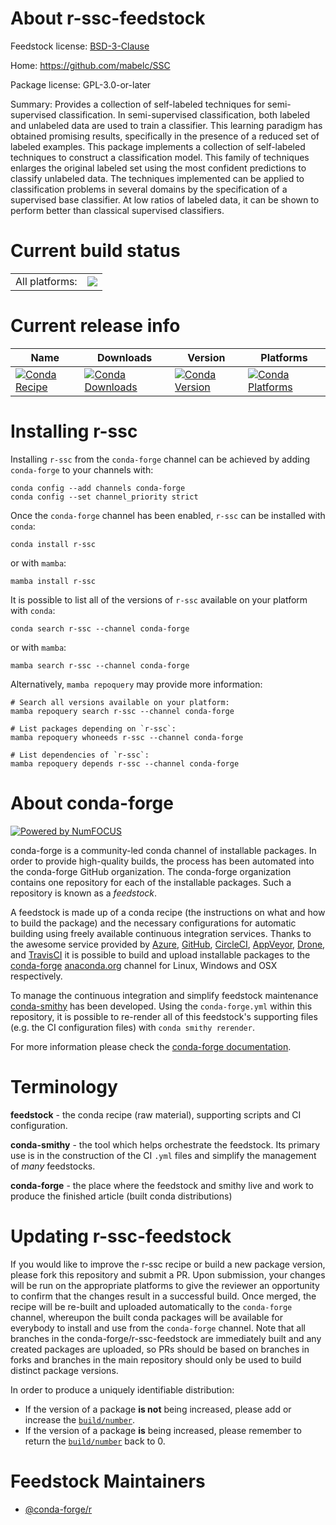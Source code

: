 About r-ssc-feedstock
=====================

Feedstock license: [BSD-3-Clause](https://github.com/conda-forge/r-ssc-feedstock/blob/main/LICENSE.txt)

Home: https://github.com/mabelc/SSC

Package license: GPL-3.0-or-later

Summary: Provides a collection of self-labeled techniques for semi-supervised classification. In semi-supervised classification, both labeled and unlabeled data are used to train a classifier. This learning paradigm has obtained promising results, specifically in the presence of a reduced set of labeled examples. This package implements a collection of self-labeled techniques to construct a classification model. This family of techniques enlarges the original labeled set using the most confident predictions to classify unlabeled data. The techniques implemented can be applied to classification problems in several domains by the specification of a supervised base classifier. At low ratios of labeled data, it can be shown to perform better than classical supervised classifiers.

Current build status
====================


<table><tr><td>All platforms:</td>
    <td>
      <a href="https://dev.azure.com/conda-forge/feedstock-builds/_build/latest?definitionId=19805&branchName=main">
        <img src="https://dev.azure.com/conda-forge/feedstock-builds/_apis/build/status/r-ssc-feedstock?branchName=main">
      </a>
    </td>
  </tr>
</table>

Current release info
====================

| Name | Downloads | Version | Platforms |
| --- | --- | --- | --- |
| [![Conda Recipe](https://img.shields.io/badge/recipe-r--ssc-green.svg)](https://anaconda.org/conda-forge/r-ssc) | [![Conda Downloads](https://img.shields.io/conda/dn/conda-forge/r-ssc.svg)](https://anaconda.org/conda-forge/r-ssc) | [![Conda Version](https://img.shields.io/conda/vn/conda-forge/r-ssc.svg)](https://anaconda.org/conda-forge/r-ssc) | [![Conda Platforms](https://img.shields.io/conda/pn/conda-forge/r-ssc.svg)](https://anaconda.org/conda-forge/r-ssc) |

Installing r-ssc
================

Installing `r-ssc` from the `conda-forge` channel can be achieved by adding `conda-forge` to your channels with:

```
conda config --add channels conda-forge
conda config --set channel_priority strict
```

Once the `conda-forge` channel has been enabled, `r-ssc` can be installed with `conda`:

```
conda install r-ssc
```

or with `mamba`:

```
mamba install r-ssc
```

It is possible to list all of the versions of `r-ssc` available on your platform with `conda`:

```
conda search r-ssc --channel conda-forge
```

or with `mamba`:

```
mamba search r-ssc --channel conda-forge
```

Alternatively, `mamba repoquery` may provide more information:

```
# Search all versions available on your platform:
mamba repoquery search r-ssc --channel conda-forge

# List packages depending on `r-ssc`:
mamba repoquery whoneeds r-ssc --channel conda-forge

# List dependencies of `r-ssc`:
mamba repoquery depends r-ssc --channel conda-forge
```


About conda-forge
=================

[![Powered by
NumFOCUS](https://img.shields.io/badge/powered%20by-NumFOCUS-orange.svg?style=flat&colorA=E1523D&colorB=007D8A)](https://numfocus.org)

conda-forge is a community-led conda channel of installable packages.
In order to provide high-quality builds, the process has been automated into the
conda-forge GitHub organization. The conda-forge organization contains one repository
for each of the installable packages. Such a repository is known as a *feedstock*.

A feedstock is made up of a conda recipe (the instructions on what and how to build
the package) and the necessary configurations for automatic building using freely
available continuous integration services. Thanks to the awesome service provided by
[Azure](https://azure.microsoft.com/en-us/services/devops/), [GitHub](https://github.com/),
[CircleCI](https://circleci.com/), [AppVeyor](https://www.appveyor.com/),
[Drone](https://cloud.drone.io/welcome), and [TravisCI](https://travis-ci.com/)
it is possible to build and upload installable packages to the
[conda-forge](https://anaconda.org/conda-forge) [anaconda.org](https://anaconda.org/)
channel for Linux, Windows and OSX respectively.

To manage the continuous integration and simplify feedstock maintenance
[conda-smithy](https://github.com/conda-forge/conda-smithy) has been developed.
Using the ``conda-forge.yml`` within this repository, it is possible to re-render all of
this feedstock's supporting files (e.g. the CI configuration files) with ``conda smithy rerender``.

For more information please check the [conda-forge documentation](https://conda-forge.org/docs/).

Terminology
===========

**feedstock** - the conda recipe (raw material), supporting scripts and CI configuration.

**conda-smithy** - the tool which helps orchestrate the feedstock.
                   Its primary use is in the construction of the CI ``.yml`` files
                   and simplify the management of *many* feedstocks.

**conda-forge** - the place where the feedstock and smithy live and work to
                  produce the finished article (built conda distributions)


Updating r-ssc-feedstock
========================

If you would like to improve the r-ssc recipe or build a new
package version, please fork this repository and submit a PR. Upon submission,
your changes will be run on the appropriate platforms to give the reviewer an
opportunity to confirm that the changes result in a successful build. Once
merged, the recipe will be re-built and uploaded automatically to the
`conda-forge` channel, whereupon the built conda packages will be available for
everybody to install and use from the `conda-forge` channel.
Note that all branches in the conda-forge/r-ssc-feedstock are
immediately built and any created packages are uploaded, so PRs should be based
on branches in forks and branches in the main repository should only be used to
build distinct package versions.

In order to produce a uniquely identifiable distribution:
 * If the version of a package **is not** being increased, please add or increase
   the [``build/number``](https://docs.conda.io/projects/conda-build/en/latest/resources/define-metadata.html#build-number-and-string).
 * If the version of a package **is** being increased, please remember to return
   the [``build/number``](https://docs.conda.io/projects/conda-build/en/latest/resources/define-metadata.html#build-number-and-string)
   back to 0.

Feedstock Maintainers
=====================

* [@conda-forge/r](https://github.com/conda-forge/r/)

